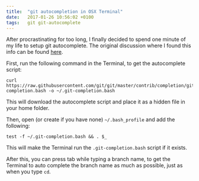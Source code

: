 ```yaml
---
title:  "git autocompletion in OSX Terminal"
date:   2017-01-26 10:56:02 +0100
tags:	git git-autocomplete
---
```



After procrastinating for too long, I finally decided to spend one minute of my
life to setup git autocomplete. The original discussion where I found this info
can be found [here](http://apple.stackexchange.com/questions/55875/git-auto-complete-for-branches-at-the-command-line).

First, run the following command in the Terminal, to get the autocomplete script:

```
curl https://raw.githubusercontent.com/git/git/master/contrib/completion/git-completion.bash -o ~/.git-completion.bash
```

This will download the autocomplete script and place it as a hidden file in your
home folder.

Then, open (or create if you have none) `~/.bash_profile` and add the following:

```
test -f ~/.git-completion.bash && . $_
```

This will make the Terminal run the `.git-completion.bash` script if it exists.

After this, you can press tab while typing a branch name, to get the Terminal to
auto complete the branch name as much as possible, just as when you type `cd`.
